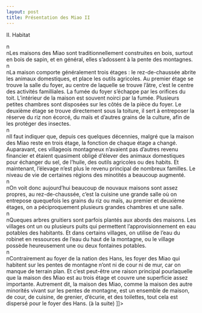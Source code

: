 ```yaml
---
layout: post
title: Présentation des Miao II
---
```


<p>II. Habitat</h4>
<p>n<br />nLes maisons des Miao sont traditionnellement construites en bois, surtout en bois de sapin, et en général, elles s’adossent à la pente des montagnes. <br />n<br />nLa maison comporte généralement trois étages : le rez-de-chaussée abrite les animaux domestiques, et place les outils agricoles. Au premier étage se trouve la salle du foyer, au centre de laquelle se trouve l’âtre, c’est le centre des activités familliales. La fumée du foyer s’échappe par les orifices du toit. L’intérieur de la maison est souvent noirci par la fumée. Plusieurs petites chambres sont disposées sur les côtés de la pièce du foyer. Le deuxième étage se trouve directement sous la toiture, il sert à entreposer la réserve du riz non écorcé, du maïs et d’autres grains de la culture, afin de les protéger des insectes.<br />n<br />nIl faut indiquer que, depuis ces quelques décennies, malgré que la maison des Miao reste en trois étage, la fonction de chaque étage a changé. Auparavant, ces villageois montagneux n’avaient pas d’autres revenu financier et étaient quasiment obligé d’élever des animaux domestiques pour échanger du sel, de l’huile, des outils agricoles ou des habits. Et maintenant, l’élevage n’est plus le revenu principal de nombreux familles. Le niveau de vie de certaines régions des minotités a beaucoup augmenté. <br />n<br />nOn voit donc aujourd’hui beaucoup de nouvaux maisons sont assez propres, au rez-de-chaussée, c’est la cuisine une grande salle où on entrepose quequefois les grains du riz ou maïs, au premier et deuxième étages, on a péciproquement plusieurs grandes chambres et une salle.<br />n<br />nQueques arbres gruitiers sont parfois plantés aux abords des maisons. Les villages ont un ou plusieurs puits qui permettent l’approvisionnement en eau potables des habitants. Et dans certains villages, on utilise de l’eau du robinet en ressources de l’eau du haut de la montagne, ou le village possède heureusement une ou deux fontaines potables. <br />n<br />nContrairement au foyer de la nation des Hans, les foyer des Miao qui habitent sur les pentes de montagne n’ont ni de cour ni de mur, car on manque de terrain plan. Et c’est peut-être une raison principal pourlaquelle que la maison des Miao est au trois étage et couvre une superficie assez importante. Autrement dit, la maison des Miao, comme la maison des autre minorités vivant sur les pentes de montagne, est un ensemble de maison, de cour, de cuisine, de grenier, d’écurie, et des toilettes, tout cela est dispersé pour le foyer des Hans. (à la suite) ]]&gt;
</p>
